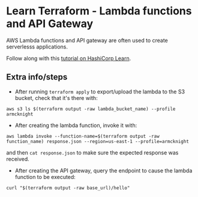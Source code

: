 # Learn Terraform - Lambda functions and API Gateway

AWS Lambda functions and API gateway are often used to create serverlesss
applications.

Follow along with this [tutorial on HashiCorp
Learn](https://learn.hashicorp.com/tutorials/terraform/lambda-api-gateway?in=terraform/aws).

## Extra info/steps

- After running `terraform apply` to export/upload the lambda to the S3 bucket, check that it's there with:

```shell
aws s3 ls $(terraform output -raw lambda_bucket_name) --profile armcknight
```

- After creating the lambda function, invoke it with:

```shell
aws lambda invoke --function-name=$(terraform output -raw function_name) response.json --region=us-east-1 --profile=armcknight
```

and then `cat response.json` to make sure the expected response was received.

- After creating the API gateway, query the endpoint to cause the lambda function to be executed:

```shell
curl "$(terraform output -raw base_url)/hello"
```
